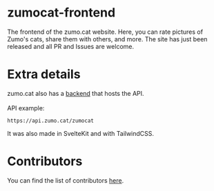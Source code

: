 # zumocat-frontend
The frontend of the zumo.cat website. Here, you can rate pictures of Zumo's cats, share them with others, and more. The site has just been released and all PR and Issues are welcome.

# Extra details
zumo.cat also has a [backend](https://github.com/mrzumo/ZumoCat-backend) that hosts the API.<br><br>
API example:
```
https://api.zumo.cat/zumocat
```
It was also made in SvelteKit and with TailwindCSS.

# Contributors
You can find the list of contributors [here](https://zumo.cat/credits).
